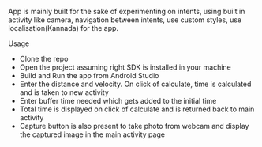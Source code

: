 App is mainly built for the sake of experimenting on intents,
using built in activity like camera, navigation between intents, use custom styles,
 use localisation(Kannada) for the app.

Usage
- Clone the repo
- Open the project assuming right SDK is installed in your machine
- Build and Run the app from Android Studio
- Enter the distance and velocity. On click of calculate, time is calculated and is taken to new activity
- Enter buffer time needed which gets added to the initial time
- Total time is displayed on click of calculate and is returned back to main activity
- Capture button is also present to take photo from webcam and display the captured image in the main activity page
